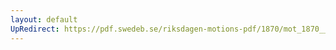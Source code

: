 ```yaml
---
layout: default
UpRedirect: https://pdf.swedeb.se/riksdagen-motions-pdf/1870/mot_1870__ak__00230/mot_1870__ak__00230_001.pdf
---
```

